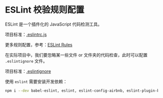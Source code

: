 ESLint 校验规则配置
===

ESLint 是一个插件化的 JavaScript 代码检测工具。

项目标准：[.eslintrc.js](./rules/.eslintrc.js)

更多规则配置，参考：[ESLint Rules](http://eslint.cn/docs/rules/)

在实际项目中，我们要忽略某一些文件 or 文件夹的代码检查，此时可以配置 `.eslintignore` 文件。

项目标准：[.eslintignore](./rules/.eslintignore)

使用 `eslint` 需要安装开发依赖：

```bash
npm i --dev babel-eslint, eslint, eslint-config-airbnb, eslint-plugin-babel, eslint-plugin-compat, eslint-plugin-import, eslint-plugin-jsx-a11y, eslint-plugin-markdown, eslint-plugin-react
```
